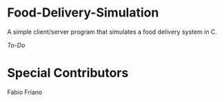 # Food-Delivery-Simulation
A simple client/server program that simulates a food delivery system in C.

*To-Do*

# Special Contributors
Fabio Friano
